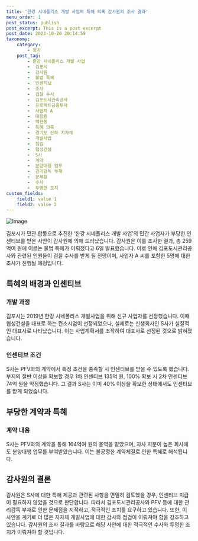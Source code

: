 ```yaml
---
title: '한강 시네폴리스 개발 사업의 특혜 의혹 감사원의 조사 결과'
menu_order: 1
post_status: publish
post_excerpt: This is a post excerpt
post_date: 2023-10-20 20:14:59
taxonomy:
    category:
        - 정치
    post_tag:
        - 한강 시네폴리스 개발 사업
        -  김포시
        -  감사원
        -  불법 특혜
        -  인센티브
        -  조사
        -  검찰 수사
        -  김포도시관리공사
        -  프로젝트금융투자
        -  사업자 A
        -  대장동
        -  백현동
        -  특혜 의혹
        -  경기도 산하 지자체
        -  개발사업
        -  점검
        -  협성건설
        -  S사
        -  계약
        -  분양대행 업무
        -  관리감독 부재
        -  문제점
        -  수사
        -  투명한 조치
custom_fields:
    field1: value 1
    field2: value 2
---
```


![Image](https://imgnews.pstatic.net/image/020/2024/02/06/0003546886_001_20240206194001039.jpg?type=w647)


김포시가 민관 합동으로 추진한 ‘한강 시네폴리스 개발 사업’의 민간 사업자가 부당한 인센티브를 받은 사안이 감사원에 의해 드러났습니다. 감사원은 이를 조사한 결과, 총 259억여 원에 이르는 불법 특혜가 이뤄졌다고 6일 발표했습니다. 이로 인해 김포도시관리공사와 관련된 인원들이 검찰 수사를 받게 될 전망이며, 사업자 A 씨를 포함한 5명에 대한 조사가 진행될 예정입니다.

## 특혜의 배경과 인센티브

### 개발 과정
김포시는 2019년 한강 시네폴리스 개발사업을 위해 신규 사업자를 선정했습니다. 이때 협성건설을 대표로 하는 컨소시엄이 선정되었으나, 실제로는 신생회사인 S사가 실질적인 대표사로 나타났습니다. 이는 사업계획서를 조작하여 대표사로 선정된 것으로 밝혀졌습니다.

### 인센티브 조건
S사는 PFV와의 계약에서 특정 조건을 충족할 시 인센티브를 받을 수 있도록 했습니다. 부지의 절반 이상을 확보할 경우 1차 인센티브 135억 원, 100% 확보 시 2차 인센티브 74억 원을 약정했습니다. 그 결과 S사는 이미 40% 이상을 확보한 상태에서도 인센티브를 받게 되었습니다.

## 부당한 계약과 특혜

### 계약 내용
S사는 PFV와의 계약을 통해 164억여 원의 용역을 맡았으며, 자사 지분이 높은 회사에도 분양대행 업무를 부여받았습니다. 이는 불공정한 계약체결로 인한 특혜로 해석됩니다.

## 감사원의 결론

감사원은 S사에 대한 특혜 제공과 관련된 사항을 면밀히 검토했을 경우, 인센티브 지급이 필요하지 않았을 것으로 판단합니다. 따라서 김포도시관리공사와 PFV 등에 대한 관리감독 부재로 인한 문제점을 지적하고, 적극적인 조치를 요구하고 있습니다. 또한, 이 사안을 계기로 더 많은 지자체 개발사업에 대한 감사와 점검이 이뤄져야 함을 강조하고 있습니다. 감사원의 조사 결과를 바탕으로 해당 사안에 대한 적극적인 수사와 투명한 조치가 이뤄져야 할 것입니다.
